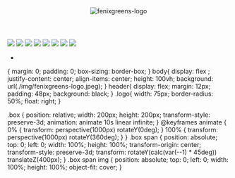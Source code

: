 
<!DOCTYPE html>
<html lang="en">
<head>
    <meta charset="UTF-8">
    <meta http-equiv="X-UA-Compatible" content="IE=edge">
    <meta name="viewport" content="width=device-width, initial-scale=1.0">
    <link rel="stylesheet" type="text/css" href="style.css">
    <link rel="shotcut icon" tyle="icon" href="./img/fenixgreens-logo.jpeg">
    <title>Fênix🦅⚽Greens</title>
</head>
<body>
    <header>
        <img class="logo" src="./img/fenixgreens-logo.jpeg" alt="fenixgreens-logo">
    </header>
    <div class="box">
        <span style="--i:1;"><img src="img1.jpeg"></span>
        <span style="--i:2;"><img src="img2.jpeg"></span>
        <span style="--i:3;"><img src="img3.jpeg"></span>
        <span style="--i:4;"><img src="img4.jpeg"></span>
        <span style="--i:5;"><img src="img4.jpeg"></span>
        <span style="--i:6;"><img src="img4.jpeg"></span>
        <span style="--i:7;"><img src="img4.jpeg"></span>
        <span style="--i:8;"><img src="img4.jpeg"></span>
    </div>
</body>
</html>

*
{
    margin: 0;
    padding: 0;
    box-sizing: border-box;
}
body{
    display: flex ;
    justify-content: center;
    align-items: center;
    height: 100vh;
    background: url(./img/fenixgreens-logo.jpeg);
}
header{
    display: flex;
    margin: 12px;
    padding: 48px;
    background: black;
}
.logo{
    width: 75px;
    border-radius: 50%;
    float: right;
}

.box {
    position: relative;
    width: 200px;
    height: 200px;
    transform-style: preserve-3d;
    animation: animate 10s linear infinite;
}
@keyframes animate {
    0%
    {
        transform: perspective(1000px) rotateY(0deg);
    }
    100%
    {
        transform: perspective(1000px) rotateY(360deg);
    }
}
.box span {
    position: absolute;
    top: 0;
    left: 0;
    width: 100%;
    height: 100%;
    transform-origin: center;
    transform-style: preserve-3d;
    transform: rotateY(calc(var(--1) * 45deg)) translateZ(400px);
}
.box span img {
    position: absolute;
    top: 0;
    left: 0;
    width: 100%;
    height: 100%;
    object-fit: cover;
}


<script>
         let input = document.querySelector('check');
         let div = document.querySelector('img');

         btn.addEventListener('click', ()=>{
            if(img.style.display === 'none'){
                img.style.display = 'block'
            }else {
                img.style.display = 'none'
            }
         })
         
        </script>